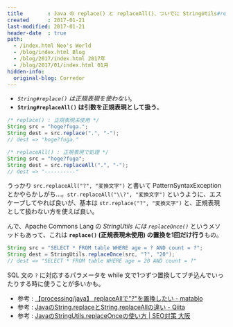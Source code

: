```yaml
---
title        : Java の replace() と replaceAll()、ついでに StringUtils#replaceOnce()
created      : 2017-01-21
last-modified: 2017-01-21
header-date  : true
path:
  - /index.html Neo's World
  - /blog/index.html Blog
  - /blog/2017/index.html 2017年
  - /blog/2017/01/index.html 01月
hidden-info:
  original-blog: Corredor
---
```


- *`String#replace()` は正規表現を使わない*。
- **`String#replaceAll()` は引数を正規表現として扱う**。

```java
/* replace() : 正規表現未使用 */
String src = "hoge?fuga.";
String dest = src.replace(".", "-");
// dest => "hoge?fuga."

/* replaceAll() : 正規表現で処理 */
String src = "hoge?fuga";
String dest = src.replaceAll(".", "-");
// dest => "----------"
```

うっかり `src.replaceAll("?", "変換文字")` と書いて PatternSyntaxException とかやらかしがち…。`str.replaceAll("\\?", "変換文字")` というように、エスケープしてやれば良いが、基本は `str.replace("?", "変換文字")` と、正規表現として扱わない方を使えば良い。

んで、Apache Commons Lang の *StringUtils には `replaceOnce()`* というメソッドもあって、これは **`replace()` (正規表現未使用) の置換を1回だけ行う**もの。

```java
String src = "SELECT * FROM table WHERE age = ? AND count = ?";
String dest = StringUtils.replaceOnce(src, "?", "20");
// dest => "SELECT * FROM table WHERE age = 20 AND count = ?"
```

SQL 文の `?` に対応するパラメータを while 文で1つずつ置換してブチ込んでいったりする時に使うことが多いかも。

- 参考 : [【processing/java】 replaceAllで"?"を置換したい - matablo](http://matatsuna.hatenablog.com/entry/2015/12/28/162218)
- 参考 : [JavaのString.replaceとString.replaceAllの違い - Qiita](http://qiita.com/sckm/items/49843939cd306d462a09)
- 参考 : [JavaのStringUtils.replaceOnceの使い方 | SEO対策 大阪](http://confrage.jp/java%E3%81%AEstringutils-replaceonce%E3%81%AE%E4%BD%BF%E3%81%84%E6%96%B9/)
